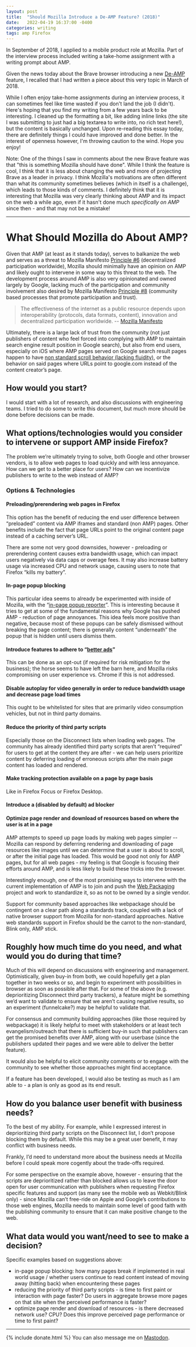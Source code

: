 ```yaml
---
layout: post
title:  "Should Mozilla Introduce a De-AMP Feature? (2018)"
date:   2022-04-19 16:37:00 -0400
categories: writing
tags: amp Firefox
---
```


In September of 2018, I applied to a mobile product role at Mozilla. Part of the interview process included writing a take-home assignment with a writing prompt about AMP. 

Given the news today about the Brave browser introducing a new [De-AMP](https://brave.com/privacy-updates/18-de-amp/) feature, I recalled that I had written a piece about this very topic in March of 2018.

While I often enjoy take-home assignments during an interview process, it can sometimes feel like time wasted if you don't land the job (I didn't). Here's hoping that you find my writing from a few years back to be interesting. I cleaned up the formatting a bit, like adding inline links (the site I was submitting to just had a big textarea to write into, no rich text here!), but the content is basically unchanged. Upon re-reading this essay today, there are definitely things I could have improved and done better. In the interest of openness however, I'm throwing caution to the wind. Hope you enjoy!

Note: One of the things I saw in comments about the new Brave feature was that "this is something Mozilla should have done". While I think the feature is cool, I think that it is less about changing the web and more of projecting Brave as a leader in privacy. I think Mozilla's motivations are often different than what its community sometimes believes (which in itself is a challenge), which leads to those kinds of comments. I definitely think that it is interesting that Mozilla was very clearly thinking about AMP and its impact on the web a while ago, even if it hasn't done much *specifically on AMP* since then - and that may not be a mistake!

* * *

# What Should Mozilla do About AMP?

Given that AMP (at least as it stands today), serves to balkanize the web and serves as a threat to Mozilla Manifesto [Principle #6](https://www.mozilla.org/en-US/about/manifesto/#principles-06) (decentralized participation worldwide), Mozilla should minimally have an opinion on AMP and likely ought to intervene in some way to this threat to the web. The development process around AMP is also very opinionated and owned largely by Google, lacking much of the participation and community involvement also desired by Mozilla Manifesto [Principle #8](https://www.mozilla.org/en-US/about/manifesto/#principles-08) (community based processes that promote participation and trust). 

>The effectiveness of the internet as a public resource depends upon interoperability (protocols, data formats, content), innovation and decentralized participation worldwide. -- [Mozilla Manifesto](https://www.mozilla.org/en-US/about/manifesto/#principles-06)

Ultimately, there is a large lack of trust from the community (not just publishers of content who feel forced into complying with AMP to maintain search engine result position in Google search), but also from end users, especially on iOS where AMP pages served on Google search result pages happen to have [non standard scroll behavior (lacking fluidity)](https://news.ycombinator.com/item?id=14386292), or the behavior on said pages where URLs point to google.com instead of the content creator’s page. 

## How would you start?

I would start with a lot of research, and also discussions with engineering teams. I tried to do some to write this document, but much more should be done before decisions can be made.

## What options/technologies would you consider to intervene or support AMP inside Firefox?

The problem we’re ultimately trying to solve, both Google and other browser vendors, is to allow web pages to load quickly and with less annoyance. How can we get to a better place for users? How can we incentivize publishers to write to the web instead of AMP?

### Options & Technologies

#### Preloading/prerendering web pages in Firefox

This option has the benefit of reducing the end user difference between “preloaded” content via AMP iframes and standard (non AMP) pages. Other benefits include the fact that page URLs point to the original content page instead of a caching server’s URL.

There are some not very good downsides, however - preloading or prerendering content causes extra bandwidth usage, which can impact users negatively via data caps or overage fees. It may also increase battery usage via increased CPU and network usage, causing users to note that Firefox “kills my battery”. 

#### In-page popup blocking

This particular idea seems to already be experimented with inside of Mozilla, with the “[in-page popup reporter](https://github.com/ehsan/popup-reporter)”. This is interesting because it tries to get at some of the fundamental reasons why Google has pushed AMP - reduction of page annoyances. This idea feels more positive than negative, because most of these popups can be safely dismissed without breaking the page content; there is generally content “underneath” the popup that is hidden until users dismiss them.

#### Introduce features to adhere to “[better ads](https://www.betterads.org)”

This can be done as an opt-out (if required for risk mitigation for the business); the horse seems to have left the barn here, and Mozilla risks compromising on user experience vs. Chrome if this is not addressed.

#### Disable autoplay for video generally in order to reduce bandwidth usage and decrease page load times

This ought to be whitelisted for sites that are primarily video consumption vehicles, but not in third party domains.

#### Reduce the priority of third party scripts

Especially those on the Disconnect lists when loading web pages. The community has already identified third party scripts that aren’t “required” for users to get at the content they are after - we can help users prioritize content by deferring loading of erroneous scripts after the main page content has loaded and rendered.

#### Make tracking protection available on a page by page basis

Like in Firefox Focus or Firefox Desktop.

#### Introduce a (disabled by default) ad blocker

#### Optimize page render and download of resources based on where the user is at in a page

AMP attempts to speed up page loads by making web pages simpler -- Mozilla can respond by deferring rendering and downloading of page resources like images until we can determine that a user is about to scroll, or after the initial page has loaded. This would be good not only for AMP pages, but for all web pages - my feeling is that Google is focusing their efforts around AMP, and is less likely to build these tricks into the browser.

Interestingly enough, one of the most promising ways to intervene with the current implementation of AMP is to join and push the [Web Packaging](https://github.com/WICG/webpackage) project and work to standardize it, so as not to be owned by a single vendor. 

Support for community based approaches like webpackage should be contingent on a clear path along a standards track, coupled with a lack of native browser support from Mozilla for non-standard approaches. Native web standards support in Firefox should be the carrot to the non-standard, Blink only, AMP stick. 

## Roughly how much time do you need, and what would you do during that time?

Much of this will depend on discussions with engineering and management. Optimistically, given buy-in from both, we could hopefully get a plan together in two weeks or so, and begin to experiment with possibilities in browser as soon as possible after that. For some of the above (e.g. deprioritizing Disconnect third party trackers), a feature might be something we’d want to validate to ensure that we aren’t causing negative results, so an experiment (funnelcake?) may be helpful to validate that. 

For consensus and community building approaches (like those required by webpackage) it is likely helpful to meet with stakeholders or at least tech evangelism/outreach that there is sufficient buy-in such that publishers can get the promised benefits over AMP, along with our userbase (since the publishers updated their pages and we were able to deliver the better feature). 

It would also be helpful to elicit community comments or to engage with the community to see whether those approaches might find acceptance. 

If a feature has been developed, I would also be testing as much as I am able to - a plan is only as good as its end result. 

## How do you balance user benefit with business needs?

To the best of my ability. For example, while I expressed interest in deprioritizing third party scripts on the Disconnect list, I don’t propose blocking them by default. While this may be a great user benefit, it may conflict with business needs. 

Frankly, I’d need to understand more about the business needs at Mozilla before I could speak more cogently about the trade-offs required. 

For some perspective on the example above, however - ensuring that the scripts are deprioritized rather than blocked allows us to leave the door open for user communication with publishers when requesting Firefox specific features and support (as many see the mobile web as Webkit/Blink only) - since Mozilla can’t free-ride on Apple and Google’s contributions to those web engines, Mozilla needs to maintain some level of good faith with the publishing community to ensure that it can make positive change to the web.

## What data would you want/need to see to make a decision?

Specific examples based on suggestions above:

* in-page popup blocking: how many pages break if implemented in real world usage / whether users continue to read content instead of moving away (hitting back) when encountering these pages
* reducing the priority of third party scripts - is time to first paint or interaction with page faster? Do users in aggregate browse more pages on that site when the perceived performance is faster?
* optimize page render and download of resources - is there decreased network use? CPU? Does this improve perceived page performance or time to first paint?


---

{% include donate.html %} You can also message me on [Mastodon](https://mastodon.social/@yoasif).